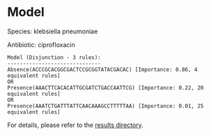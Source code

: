 
# Model

Species: klebsiella pneumoniae

Antibiotic: ciprofloxacin

```
Model (Disjunction - 3 rules):
------------------------------
Absence(ACCCGCACGGCGACTCCGCGGTATACGACAC) [Importance: 0.86, 4 equivalent rules]
OR
Presence(AAACTTCACACATTGCGATCTGACCAATTCG) [Importance: 0.22, 20 equivalent rules]
OR
Presence(AAATCTGATTTATTCAACAAAGCCTTTTTAA) [Importance: 0.01, 25 equivalent rules]

```

For details, please refer to the [results directory](../../../../../results/scm_b/klebsiella%20pneumoniae/ciprofloxacin/repeat_3/).

